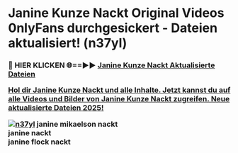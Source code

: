 # Janine Kunze Nackt Original Videos 0nlyFans durchgesickert - Dateien aktualisiert! (n37yl)

<h3>🔴 HIER KLICKEN 🌐==►► <a href="https://tinyurl.com/h6vf6nb8" rel="nofollow">Janine Kunze Nackt Aktualisierte Dateien

Hol dir Janine Kunze Nackt und alle Inhalte. Jetzt kannst du auf alle Videos und Bilder von Janine Kunze Nackt zugreifen. Neue aktualisierte Dateien 2025!

[![n37yl](https://i.imgur.com/sD4kR3V.gif)](https://tinyurl.com/h6vf6nb8)
janine mikaelson nackt<br>
janine nackt<br>
janine flock nackt